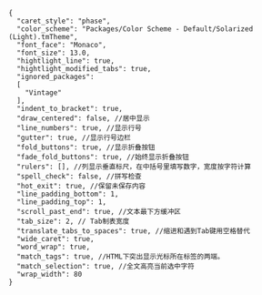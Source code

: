     {
      "caret_style": "phase",
      "color_scheme": "Packages/Color Scheme - Default/Solarized (Light).tmTheme",
      "font_face": "Monaco",
      "font_size": 13.0,
      "hightlight_line": true,
      "hightlight_modified_tabs": true,
      "ignored_packages":
      [
        "Vintage"
      ],
      "indent_to_bracket": true,
      "draw_centered": false, //居中显示
      "line_numbers": true, //显示行号
      "gutter": true, //显示行号边栏
      "fold_buttons": true, //显示折叠按钮
      "fade_fold_buttons": true, //始终显示折叠按钮
      "rulers": [], //列显示垂直标尺，在中括号里填写数字，宽度按字符计算
      "spell_check": false, //拼写检查
      "hot_exit": true, //保留未保存内容
      "line_padding_bottom": 1,
      "line_padding_top": 1,
      "scroll_past_end": true, //文本最下方缓冲区
      "tab_size": 2, // Tab制表宽度
      "translate_tabs_to_spaces": true, //缩进和遇到Tab键用空格替代
      "wide_caret": true,
      "word_wrap": true,
      "match_tags": true, //HTML下突出显示光标所在标签的两端。
      "match_selection": true, //全文高亮当前选中字符
      "wrap_width": 80
    }
